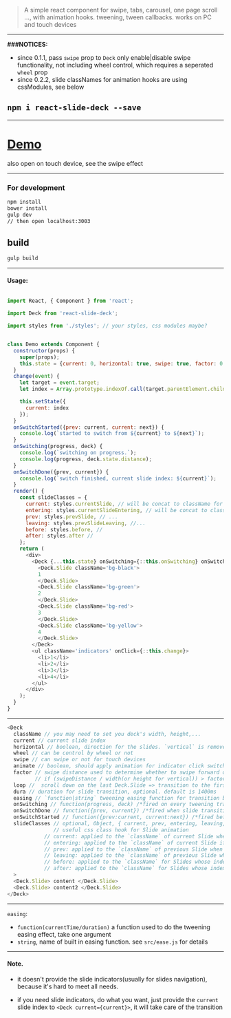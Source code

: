 > A simple react component for swipe, tabs, carousel, one page scroll ...,
with animation hooks. tweening, tween callbacks. works on PC and touch devices

---

**###NOTICES:**
- since 0.1.1, pass `swipe` prop to `Deck` only enable|disable swipe functionality, not including wheel control, which requires a seperated `wheel` prop
- since 0.2.2, slide classNames for animation hooks are using cssModules, see below


## `npm i react-slide-deck --save`

---

# [Demo](http://jl-.github.io/react-slide-deck)
also open on touch device, see the swipe effect


---
### For development
```sh
npm install
bower install
gulp dev
// then open localhost:3003
```

## build
```sh
gulp build
```

---

#### Usage:

```js

import React, { Component } from 'react';

import Deck from 'react-slide-deck';

import styles from './styles'; // your styles, css modules maybe?


class Demo extends Component {
  constructor(props) {
    super(props);
    this.state = {current: 0, horizontal: true, swipe: true, factor: 0.3, loop: true};
  }
  change(event) {
    let target = event.target;
    let index = Array.prototype.indexOf.call(target.parentElement.children, target);

    this.setState({
      current: index
    });
  }
  onSwitchStarted({prev: current, current: next}) {
    console.log(`started to switch from ${current} to ${next}`);
  }
  onSwitching(progress, deck) {
    console.log(`switching on progress.`);
    console.log(progress, deck.state.distance);
  }
  onSwitchDone({prev, current}) {
    console.log(`switch finished, current slide index: ${current}`);
  }
  render() {
    const slideClasses = {
      current: styles.currentSlide, // will be concat to className for current slide when it finished entering
      entering: styles.currentSlideEntering, // will be concat to className for current slide during its entering
      prev: styles.prevSlide, // ...
      leaving: styles.prevSlideLeaving, //...
      before: styles.before, //
      after: styles.after //
    };
    return (
      <div>
        <Deck {...this.state} onSwitching={::this.onSwitching} onSwitchDone={::this.onSwitchDone} slideClasses={slideClasses}>
          <Deck.Slide className='bg-black'>
          1
          </Deck.Slide>
          <Deck.Slide className='bg-green'>
          2
          </Deck.Slide>
          <Deck.Slide className='bg-red'>
          3
          </Deck.Slide>
          <Deck.Slide className='bg-yellow'>
          4
          </Deck.Slide>
        </Deck>
        <ul className='indicators' onClick={::this.change}>
          <li>1</li>
          <li>2</li>
          <li>3</li>
          <li>4</li>
        </ul>
      </div>
    );
  }
}

```

---

```js
<Deck
  className // you may need to set you deck's width, height,...
  current // current slide index
  horizontal // boolean, direction for the slides. `vertical` is removed
  wheel // can be control by wheel or not
  swipe // can swipe or not for touch devices
  animate // boolean, should apply animation for indicator click switch or not, see demo link
  factor // swipe distance used to determine whether to swipe forward or abort on touch devices.
         // if (swipeDistance / width(or height for vertical)) > factor, then will switch to next slide, otherwise return to the current slide.
  loop //  scroll down on the last Deck.Slide => transition to the first Deck.Slide.(first => last as well). only work when `swipe` is set
  dura // duration for slide transition, optional. default is 1400ms
  easing // `function|string` tweening easing function for transition between slides. see detail below,
  onSwitching // function(progress, deck) /*fired on every tweening transition. `deck` is the component instance of Deck, useful for accessing data like deck.status, deck.state.distance ...*/
  onSwitchDone // function({prev, current}) /*fired when slide transition is finished*/
  onSwitchStarted // function({prev:current, current:next}) /*fired before a tween transition started*/
  slideClasses // optional, Object, { current, prev, entering, leaving, before, after },
               // useful css class hook for Slide animation
            // current: applied to the `className` of current Slide when it entered
            // entering: applied to the `className` of current Slide if it is entering
            // prev: applied to the `className` of previous Slide when it left
            // leaving: applied to the `className` of previous Slide when it is leaving
            // before: applied to the `className` for Slides whose index < the index of current Slide
            // after: applied to the `className` for Slides whose index > the index of current Slide
  >
  <Deck.Slide> content </Deck.Slide>
  <Deck.Slide> content2 </Deck.Slide>
</Deck>
```
---

`easing`:
  - `function(currentTime/duration)` a function used to do the tweening easing effect, take one argument
  - `string`, name of built in easing function. see `src/ease.js` for details

---

#### Note.

- it doesn't provide the slide indicators(usually for slides navigation), because it's hard to meet all needs.

- if you need slide indicators, do what you want, just provide the `current` slide index to `<Deck current={current}>`, it will take care of the transition
